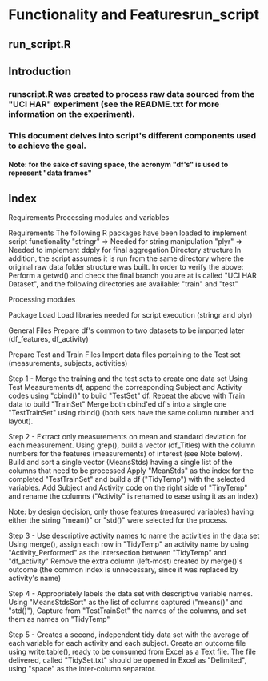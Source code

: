 # Functionality and Featuresrun_script
## run_script.R 

## Introduction
### runscript.R was created to process raw data sourced from the "UCI HAR" experiment (see the README.txt for more information on the experiment).
### This document delves into script's different components used to achieve the goal.

#### Note: for the sake of saving space, the acronym "df's" is used to represent "data frames"

## Index
Requirements
Processing modules and variables


Requirements
The following R packages have been loaded to implement script functionality
"stringr" => Needed for string manipulation
"plyr" => Needed to implement ddply for final aggregation
Directory structure
In addition, the script assumes it is run from the same directory where the original raw data folder structure was built.
In order to verify the above:
Perform a getwd() and check the final branch you are at is called "UCI HAR Dataset", and the following directories are available: "train" and "test"

Processing modules

Package Load
Load libraries needed for script execution (stringr and plyr)

General Files
Prepare df's common to two datasets to be imported later (df_features, df_activity)

Prepare Test and Train Files
Import data files pertaining to the Test set (measurements, subjects, activities)

Step 1 - Merge the training and the test sets to create one data set
Using Test Measurements df, append the corresponding Subject and Activity codes using "cbind()" to build "TestSet" df.
Repeat the above with Train data to build "TrainSet"
Merge both cbind'ed df's into a single one "TestTrainSet" using rbind() (both sets have the same column number and layout).

Step 2 - Extract only measurements on mean and standard deviation for each measurement.
Using grep(), build a vector (df_Titles) with the column numbers for the features (measurements) of interest (see Note below).
Build and sort a single vector (MeansStds) having a single list of the columns that need to be processed
Apply "MeanStds" as the index for the completed "TestTrainSet" and build a df ("TidyTemp") with the selected variables.
Add Subject and Activity code on the right side of "TinyTemp" and rename the columns ("Activity" is renamed to ease using it as an index)

Note: by design decision, only those features (measured variables) having either the string "mean()" or "std()" were selected for the process.

Step 3 - Use descriptive activity names to name the activities in the data set
Using merge(), assign each row in "TidyTemp" an activity name by using "Activity_Performed" as the intersection between "TidyTemp" and "df_activity"
Remove the extra column (left-most) created by merge()'s outcome (the common index is unnecessary, since it was replaced by activity's name) 

Step 4 - Appropriately labels the data set with descriptive variable names.
Using "MeansStdsSort" as the list of columns captured ("means()" and "std()"), 
Capture from "TestTrainSet" the names of the columns, and set them as names on "TidyTemp"

Step 5 - Creates a second, independent tidy data set with the average of each variable for each activity and each subject. 
Create an outcome file using write.table(), ready to be consumed from Excel as a Text file.
The file delivered, called "TidySet.txt" should be opened in Excel as "Delimited", using "space" as the inter-column separator.



